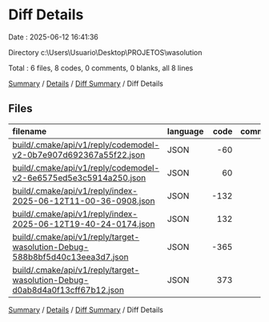 # Diff Details

Date : 2025-06-12 16:41:36

Directory c:\\Users\\Usuario\\Desktop\\PROJETOS\\wasolution

Total : 6 files,  8 codes, 0 comments, 0 blanks, all 8 lines

[Summary](results.md) / [Details](details.md) / [Diff Summary](diff.md) / Diff Details

## Files
| filename | language | code | comment | blank | total |
| :--- | :--- | ---: | ---: | ---: | ---: |
| [build/.cmake/api/v1/reply/codemodel-v2-0b7e907d692367a55f22.json](/build/.cmake/api/v1/reply/codemodel-v2-0b7e907d692367a55f22.json) | JSON | -60 | 0 | -1 | -61 |
| [build/.cmake/api/v1/reply/codemodel-v2-6e6575ed5e3c5914a250.json](/build/.cmake/api/v1/reply/codemodel-v2-6e6575ed5e3c5914a250.json) | JSON | 60 | 0 | 1 | 61 |
| [build/.cmake/api/v1/reply/index-2025-06-12T11-00-36-0908.json](/build/.cmake/api/v1/reply/index-2025-06-12T11-00-36-0908.json) | JSON | -132 | 0 | -1 | -133 |
| [build/.cmake/api/v1/reply/index-2025-06-12T19-40-24-0174.json](/build/.cmake/api/v1/reply/index-2025-06-12T19-40-24-0174.json) | JSON | 132 | 0 | 1 | 133 |
| [build/.cmake/api/v1/reply/target-wasolution-Debug-588b8bf5d40c13eea3d7.json](/build/.cmake/api/v1/reply/target-wasolution-Debug-588b8bf5d40c13eea3d7.json) | JSON | -365 | 0 | -1 | -366 |
| [build/.cmake/api/v1/reply/target-wasolution-Debug-d0ab8d4a0f13cff67b12.json](/build/.cmake/api/v1/reply/target-wasolution-Debug-d0ab8d4a0f13cff67b12.json) | JSON | 373 | 0 | 1 | 374 |

[Summary](results.md) / [Details](details.md) / [Diff Summary](diff.md) / Diff Details